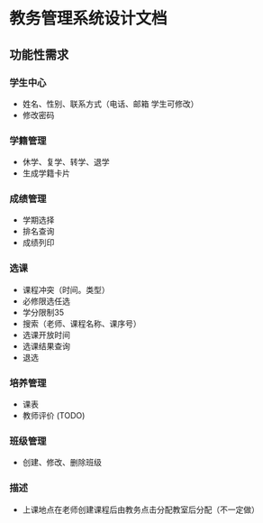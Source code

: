 # 教务管理系统设计文档

## 功能性需求

### 学生中心

- 姓名、性别、联系方式（电话、邮箱 学生可修改）
- 修改密码

### 学籍管理

- 休学、复学、转学、退学
- 生成学籍卡片

### 成绩管理

- 学期选择
- 排名查询
- 成绩列印

### 选课

- 课程冲突（时间。类型）
- 必修限选任选
- 学分限制35
- 搜索（老师、课程名称、课序号）
- 选课开放时间
- 选课结果查询
- 退选

### 培养管理

- 课表
- 教师评价 (TODO)

### 班级管理

- 创建、修改、删除班级

### 描述  

- 上课地点在老师创建课程后由教务点击分配教室后分配（不一定做）
